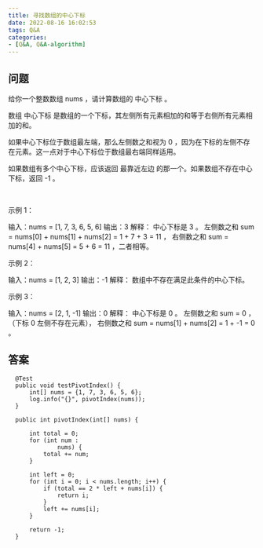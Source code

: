 ```yaml
---
title: 寻找数组的中心下标
date: 2022-08-16 16:02:53
tags: Q&A
categories:
- [Q&A, Q&A-algorithm]
---
```


## 问题
给你一个整数数组 nums ，请计算数组的 中心下标 。

数组 中心下标 是数组的一个下标，其左侧所有元素相加的和等于右侧所有元素相加的和。

如果中心下标位于数组最左端，那么左侧数之和视为 0 ，因为在下标的左侧不存在元素。这一点对于中心下标位于数组最右端同样适用。

如果数组有多个中心下标，应该返回 最靠近左边 的那一个。如果数组不存在中心下标，返回 -1 。

 

示例 1：

输入：nums = [1, 7, 3, 6, 5, 6]
输出：3
解释：
中心下标是 3 。
左侧数之和 sum = nums[0] + nums[1] + nums[2] = 1 + 7 + 3 = 11 ，
右侧数之和 sum = nums[4] + nums[5] = 5 + 6 = 11 ，二者相等。


示例 2：

输入：nums = [1, 2, 3]
输出：-1
解释：
数组中不存在满足此条件的中心下标。


示例 3：

输入：nums = [2, 1, -1]
输出：0
解释：
中心下标是 0 。
左侧数之和 sum = 0 ，（下标 0 左侧不存在元素），
右侧数之和 sum = nums[1] + nums[2] = 1 + -1 = 0 。
 

## 答案
```
  @Test
  public void testPivotIndex() {
      int[] nums = {1, 7, 3, 6, 5, 6};
      log.info("{}", pivotIndex(nums));
  }

  public int pivotIndex(int[] nums) {

      int total = 0;
      for (int num :
              nums) {
          total += num;
      }

      int left = 0;
      for (int i = 0; i < nums.length; i++) {
          if (total == 2 * left + nums[i]) {
              return i;
          }
          left += nums[i];
      }

      return -1;
  }
```
